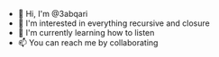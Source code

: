 - 👋 Hi, I'm @3abqari
- 👀 I'm interested in everything recursive and closure
- 🌱 I'm currently learning how to listen
- 📫 You can reach me by collaborating

<!---
3abqari/3abqari is a ✨ special ✨ repository because its `README.md` (this file) appears on your GitHub profile.
You can click the Preview link to take a look at your changes.
--->
